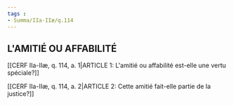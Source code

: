 ```yaml
---
tags : 
- Summa/IIa-IIæ/q.114
---
```


## L'AMITIÉ OU AFFABILITÉ

[[CERF IIa-IIæ, q. 114, a. 1|ARTICLE 1: L'amitié ou affabilité est-elle une vertu spéciale?]]

[[CERF IIa-IIæ, q. 114, a. 2|ARTICLE 2: Cette amitié fait-elle partie de la justice?]]

